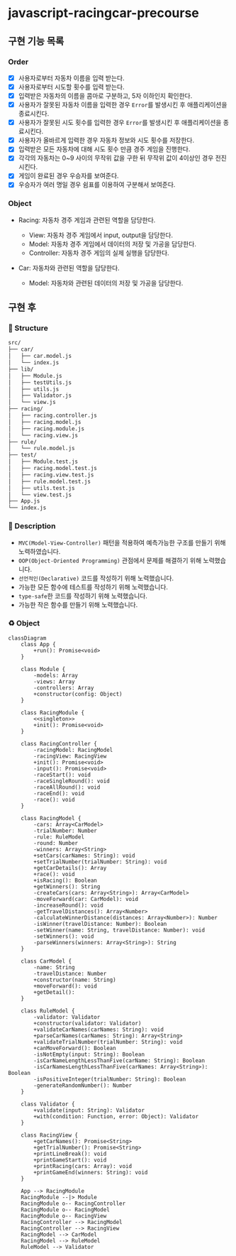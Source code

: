 # javascript-racingcar-precourse

## 구현 기능 목록

### Order

- [x] 사용자로부터 자동차 이름을 입력 받는다.
- [x] 사용자로부터 시도할 횟수를 입력 받는다.
- [x] 입력받은 자동차의 이름을 콤마로 구분하고, 5자 이하인지 확인한다.
- [x] 사용자가 잘못된 자동차 이름을 입력한 경우 `Error`를 발생시킨 후 애플리케이션을 종료시킨다.
- [x] 사용자가 잘못된 시도 횟수를 입력한 경우 `Error`를 발생시킨 후 애플리케이션을 종료시킨다.
- [x] 사용자가 올바르게 입력한 경우 자동차 정보와 시도 횟수를 저장한다.
- [x] 입력받은 모든 자동차에 대해 시도 횟수 만큼 경주 게임을 진행한다.
- [x] 각각의 자동차는 0~9 사이의 무작위 값을 구한 뒤 무작위 값이 4이상인 경우 전진시킨다.
- [x] 게임이 완료된 경우 우승자를 보여준다.
- [x] 우승자가 여러 명일 경우 쉼표를 이용하여 구분해서 보여준다.

### Object

- Racing: 자동차 경주 게임과 관련된 역할을 담당한다.

  - View: 자동차 경주 게임에서 input, output을 담당한다.
  - Model: 자동차 경주 게임에서 데이터의 저장 및 가공을 담당한다.
  - Controller: 자동차 경주 게임의 실제 실행을 담당한다.

- Car: 자동차와 관련된 역할을 담당한다.
  - Model: 자동차와 관련된 데이터의 저장 및 가공을 담당한다.

## 구현 후

### 📁 Structure

```bash
src/
├── car/
│   ├── car.model.js
│   └── index.js
├── lib/
│   ├── Module.js
│   ├── testUtils.js
│   ├── utils.js
│   ├── Validator.js
│   └── view.js
├── racing/
│   ├── racing.controller.js
│   ├── racing.model.js
│   ├── racing.module.js
│   └── racing.view.js
├── rule/
│   └── rule.model.js
├── test/
│   ├── Module.test.js
│   ├── racing.model.test.js
│   ├── racing.view.test.js
│   ├── rule.model.test.js
│   ├── utils.test.js
│   └── view.test.js
├── App.js
└── index.js
```

### 📝 Description

- `MVC(Model-View-Controller)` 패턴을 적용하여 예측가능한 구조를 만들기 위해 노력하였습니다.
- `OOP(Object-Oriented Programming)` 관점에서 문제를 해결하기 위해 노력했습니다.
- `선언적인(Declarative)` 코드를 작성하기 위해 노력했습니다.
- 가능한 모든 함수에 테스트를 작성하기 위해 노력했습니다.
- `type-safe`한 코드를 작성하기 위해 노력했습니다.
- 가능한 작은 함수를 만들기 위해 노력했습니다.

### ♻️ Object

```mermaid
classDiagram
    class App {
        +run(): Promise<void>
    }

    class Module {
        -models: Array
        -views: Array
        -controllers: Array
        +constructor(config: Object)
    }

    class RacingModule {
        <<singleton>>
        +init(): Promise<void>
    }

    class RacingController {
        -racingModel: RacingModel
        -racingView: RacingView
        +init(): Promise<void>
        -input(): Promise<void>
        -raceStart(): void
        -raceSingleRound(): void
        -raceAllRound(): void
        -raceEnd(): void
        -race(): void
    }

    class RacingModel {
        -cars: Array<CarModel>
        -trialNumber: Number
        -rule: RuleModel
        -round: Number
        -winners: Array<String>
        +setCars(carNames: String): void
        +setTrialNumber(trialNumber: String): void
        +getCarDetails(): Array
        +race(): void
        +isRacing(): Boolean
        +getWinners(): String
        -createCars(cars: Array<String>): Array<CarModel>
        -moveForward(car: CarModel): void
        -increaseRound(): void
        -getTravelDistances(): Array<Number>
        -calculateWinnerDistance(distances: Array<Number>): Number
        -isWinner(travelDistance: Number): Boolean
        -setWinner(name: String, travelDistance: Number): void
        -setWinners(): void
        -parseWinners(winners: Array<String>): String
    }

    class CarModel {
        -name: String
        -travelDistance: Number
        +constructor(name: String)
        +moveForward(): void
        +getDetail():
    }

    class RuleModel {
        -validator: Validator
        +constructor(validator: Validator)
        +validateCarNames(carNames: String): void
        +parseCarNames(carNames: String): Array<String>
        +validateTrialNumber(trialNumber: String): void
        +canMoveForward(): Boolean
        -isNotEmpty(input: String): Boolean
        -isCarNameLengthLessThanFive(carName: String): Boolean
        -isCarNamesLengthLessThanFive(carNames: Array<String>): Boolean
        -isPositiveInteger(trialNumber: String): Boolean
        -generateRandomNumber(): Number
    }

    class Validator {
        +validate(input: String): Validator
        +with(condition: Function, error: Object): Validator
    }

    class RacingView {
        +getCarNames(): Promise<String>
        +getTrialNumber(): Promise<String>
        +printLineBreak(): void
        +printGameStart(): void
        +printRacing(cars: Array): void
        +printGameEnd(winners: String): void
    }

    App --> RacingModule
    RacingModule --|> Module
    RacingModule o-- RacingController
    RacingModule o-- RacingModel
    RacingModule o-- RacingView
    RacingController --> RacingModel
    RacingController --> RacingView
    RacingModel --> CarModel
    RacingModel --> RuleModel
    RuleModel --> Validator
```
